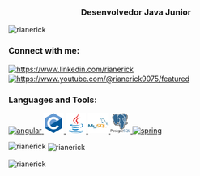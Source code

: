 

<h3 align="center">Desenvolvedor Java Junior</h3>

<p align="left"> <img src="https://komarev.com/ghpvc/?username=rianerick&label=Profile%20views&color=0e75b6&style=flat" alt="rianerick" /> </p>

<h3 align="left">Connect with me:</h3>
<p align="left">
<a href="https://linkedin.com/in/https://www.linkedin.com/rianerick" target="blank"><img align="center" src="https://raw.githubusercontent.com/rahuldkjain/github-profile-readme-generator/master/src/images/icons/Social/linked-in-alt.svg" alt="https://www.linkedin.com/rianerick" height="30" width="40" /></a>
<a href="https://www.youtube.com/@rianerick9075" target="blank"><img align="center" src="https://raw.githubusercontent.com/rahuldkjain/github-profile-readme-generator/master/src/images/icons/Social/youtube.svg" alt="https://www.youtube.com/@rianerick9075/featured" height="30" width="40" /></a>
</p>

<h3 align="left">Languages and Tools:</h3>
<p align="left"> <a href="https://angular.io" target="_blank" rel="noreferrer"> <img src="https://angular.io/assets/images/logos/angular/angular.svg" alt="angular" width="40" height="40"/> </a> <a href="https://www.cprogramming.com/" target="_blank" rel="noreferrer"> <img src="https://raw.githubusercontent.com/devicons/devicon/master/icons/c/c-original.svg" alt="c" width="40" height="40"/> </a> <a href="https://www.java.com" target="_blank" rel="noreferrer"> <img src="https://raw.githubusercontent.com/devicons/devicon/master/icons/java/java-original.svg" alt="java" width="40" height="40"/> </a> <a href="https://www.mysql.com/" target="_blank" rel="noreferrer"> <img src="https://raw.githubusercontent.com/devicons/devicon/master/icons/mysql/mysql-original-wordmark.svg" alt="mysql" width="40" height="40"/> </a> <a href="https://www.postgresql.org" target="_blank" rel="noreferrer"> <img src="https://raw.githubusercontent.com/devicons/devicon/master/icons/postgresql/postgresql-original-wordmark.svg" alt="postgresql" width="40" height="40"/> </a> <a href="https://spring.io/" target="_blank" rel="noreferrer"> <img src="https://www.vectorlogo.zone/logos/springio/springio-icon.svg" alt="spring" width="40" height="40"/> </a> </p>

<p><img align="left" src="https://github-readme-stats.vercel.app/api/top-langs?username=rianerick&show_icons=true&locale=en&layout=compact" alt="rianerick" /></p>

<p>&nbsp;<img align="center" src="https://github-readme-stats.vercel.app/api?username=rianerick&show_icons=true&locale=en" alt="rianerick" /></p>

<p><img align="center" src="https://github-readme-streak-stats.herokuapp.com/?user=rianerick&" alt="rianerick" /></p>




